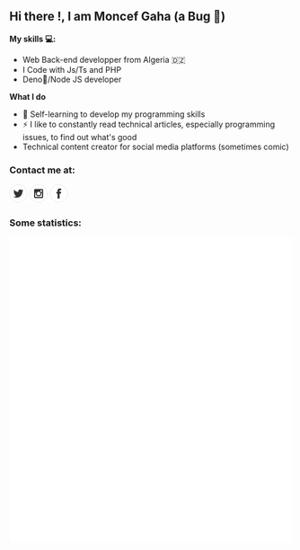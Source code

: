 ## Hi there !, I am Moncef Gaha (a Bug 🐞)

**My skills 💻:**
- Web Back-end developper from Algeria 	:algeria: 
- I Code with Js/Ts and PHP
- Deno🦕/Node JS developer

**What I do**
- 📰  Self-learning to develop my programming skills
- ⚡ I like to constantly read technical articles, especially programming issues, to find out what's good
- Technical content creator for social media platforms (sometimes comic)

### Contact me at:

[![twitter](https://github.com/moncefplastin07/moncefplastin07/blob/master/icons/twitter.png)](https://twitter.com/moncefplastin07) 
[![instagram](https://github.com/moncefplastin07/moncefplastin07/blob/master/icons/instagram.png)](https://instagram.com/moncefplastin07) 
[![facebook](https://github.com/moncefplastin07/moncefplastin07/blob/master/icons/facebook.png)](https://facebook.com/moncefplastin07)

### Some statistics:

![GitHub metrics](https://raw.githubusercontent.com/moncefplastin07/moncefplastin07/master/github-metrics.svg)
